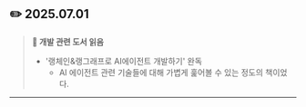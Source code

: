 ## ✏️ 2025.07.01  
> **📖 개발 관련 도서 읽음**
>   - '랭체인&랭그래프로 AI에이전트 개발하기' 완독
>       - AI 에이전트 관련 기술들에 대해 가볍게 훑어볼 수 있는 정도의 책이었다.

---
